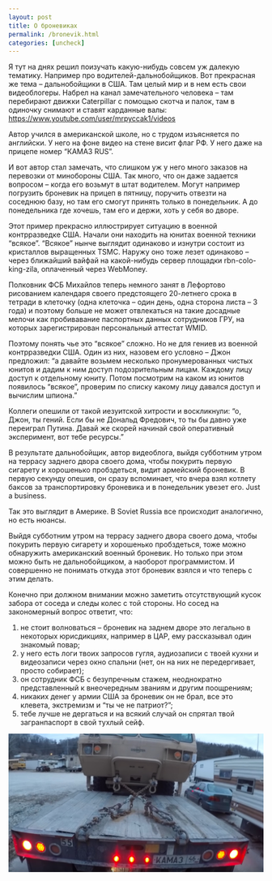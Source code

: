```yaml
---
layout: post
title: О броневиках
permalink: /bronevik.html
categories: [uncheck]
---
```


Я тут на днях решил поизучать какую-нибудь совсем уж далекую тематику. Например про водителей-дальнобойщиков. Вот прекрасная же тема – дальнобойщики в США. Там целый мир и в нем есть свои видеоблогеры. Набрел на канал замечательного человека – там перебирают движки Caterpillar с помощью скотча и палок, там в одиночку снимают и ставят карданные валы: <a href="https://www.youtube.com/user/mrpyccak1/videos">https://www.youtube.com/user/mrpyccak1/videos</a> 

Автор учился в американской школе, но с трудом изъясняется по английски. У него на фоне видео на стене висит флаг РФ. У него даже на прицепе номер “КАМА3 RUS”.

И вот автор стал замечать, что слишком уж у него много заказов на перевозки от минобороны США. Так много, что он даже задается вопросом – когда его возьмут в штат водителем. Могут например погрузить броневик на прицеп в пятницу, поручить отвезти на соседнюю базу, но там его смогут принять только в понедельник. А до понедельника где хочешь, там его и держи, хоть у себя во дворе.

Этот пример прекрасно иллюстрирует ситуацию в военной контрразведке США. Начали они находить на юнитах военной техники “всякое”. “Всякое” нынче выглядит одинаково и изнутри состоит из кристаллов выращенных TSMC. Наружу оно тоже лезет одинаково – через ближайший вайфай на какой-нибудь сервер площадки rbn-colo-king-zila, оплаченный через WebMoney. 

Полковник ФСБ Михайлов теперь немного занят в Лефортово рисованием календаря своего предстоящего 20-летнего срока в тетради в клеточку (одна клеточка – один день, одна сторона листа – 3 года) и поэтому больше не может отвлекаться на такие досадные мелочи как пробивавание паспортных данных сотрудников ГРУ, на которых зарегистрирован персональный аттестат WMID. 

Поэтому понять чье это “всякое” сложно. Но не для гениев из военной контрразведки США. Один из них, назовем его условно – Джон предложил: “а давайте возьмем несколько пронумерованных чистых юнитов и дадим к ним доступ подозрительным лицам. Каждому лицу доступ к отдельному юниту. Потом посмотрим на каком из юнитов появилось “всякое”, проверим по списку какому лицу давался доступ и вычислим шпиона.”

Коллеги опешили от такой иезуитской хитрости и воскликнули: “о, Джон, ты гений. Если бы не Дональд Фредович, то ты бы давно уже переиграл Путина. Давай же скорей начинай свой оперативный эксперимент, вот тебе ресурсы.”

В результате дальнобойщик, автор видеоблога, выйдя субботним утром на террасу заднего двора своего дома, чтобы покурить первую сигарету и хорошенько пробздеться, видит армейский броневик. В первую секунду опешив, он сразу вспоминает, что вчера взял котлету баксов за транспортировку броневика и в понедельник увезет его. Just a business.

Так это выглядит в Америке. В Soviet Russia все происходит аналогично, но есть нюансы.

Выйдя субботним утром на террасу заднего двора своего дома, чтобы покурить первую сигарету и хорошенько пробздеться, тоже можно обнаружить американский военный броневик. Но только при этом можно быть не дальнобойщиком, а наоборот программистом. И совершенно не понимать откуда этот броневик взялся и что теперь с этим делать.

Конечно при должном внимании можно заметить отсутствующий кусок забора от соседа и следы колес с той стороны. Но сосед на закономерный вопрос ответит, что:

1. не стоит волноваться – броневик на заднем дворе это легально в некоторых юрисдикциях, например в ЦАР, ему рассказывал один знакомый повар;
2. у него есть логи твоих запросов гугля, аудиозаписи с твоей кухни и видеозаписи через окно спальни (нет, он на них не передергивает, просто собирает);
3. он сотрудник ФСБ с безупречным стажем, неоднократно представленный к внеочередным званиям и другим поощрениям;
4. никаких денег у армии США за броневик он не брал, все это клевета, экстремизм и “ты че не патриот?”;
5. тебе лучше не дергаться и на всякий случай он спрятал твой загранпаспорт в свой тухлый сейф.

![Броневик](/images/2019/02/bron.jpg)
